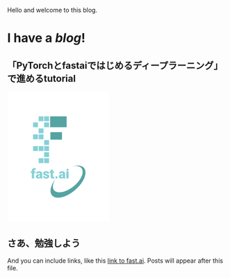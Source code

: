 Hello and welcome to this blog. 

# I have a *blog*!
## 「PyTorchとfastaiではじめるディープラーニング」で進めるtutorial

![Image of fast.ai logo](images/logo.png)

## さあ、勉強しよう

And you can include links, like this [link to fast.ai](https://www.fast.ai). Posts will appear after this file. 
